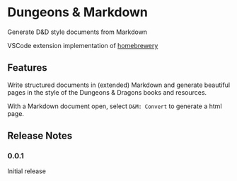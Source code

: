 # Dungeons & Markdown

Generate D&D style documents from Markdown

VSCode extension implementation of [homebrewery](https://homebrewery.naturalcrit.com/)

## Features

Write structured documents in (extended) Markdown and generate beautiful pages in the style of the Dungeons & Dragons books and resources.

With a Markdown document open, select `D&M: Convert` to generate a html page.

## Release Notes

### 0.0.1

Initial release